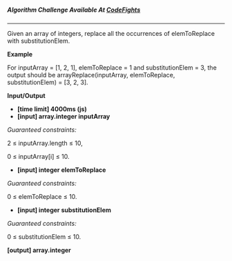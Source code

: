 ##### Algorithm Challenge Available At [CodeFights](https://codefights.com/arcade/intro/level-6/mCkmbxdMsMTjBc3Bm)
---
Given an array of integers, replace all the occurrences of elemToReplace with substitutionElem.

**Example**

For inputArray = [1, 2, 1], elemToReplace = 1 and substitutionElem = 3, the output should be
arrayReplace(inputArray, elemToReplace, substitutionElem) = [3, 2, 3].

**Input/Output**

- **[time limit] 4000ms (js)**
- **[input] array.integer inputArray**

*Guaranteed constraints:*

2 ≤ inputArray.length ≤ 10,

0 ≤ inputArray[i] ≤ 10.

- **[input] integer elemToReplace**

*Guaranteed constraints:*

0 ≤ elemToReplace ≤ 10.

- **[input] integer substitutionElem**

*Guaranteed constraints:*

0 ≤ substitutionElem ≤ 10.

**[output] array.integer**